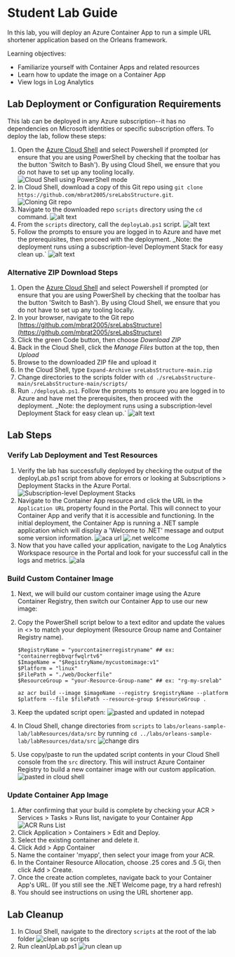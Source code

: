 # Student Lab Guide

In this lab, you will deploy an Azure Container App to run a simple URL shortener application based on the Orleans framework. 

Learning objectives:

* Familiarize yourself with Container Apps and related resources
* Learn how to update the image on a Container App
* View logs in Log Analytics

## Lab Deployment or Configuration Requirements

This lab can be deployed in any Azure subscription--it has no dependencies on Microsoft identities or specific subscription offers. To deploy the lab, follow these steps:

1. Open the [Azure Cloud Shell](https://shell.azure.com) and select Powershell if prompted (or ensure that you are using PowerShell by checking that the toolbar has the button 'Switch to Bash'). By using Cloud Shell, we ensure that you do not have to set up any tooling locally.
![Cloud Shell using PowerShell mode](./assets/cloudShellInPwshMode.png)
1. In Cloud Shell, download a copy of this Git repo using `git clone https://github.com/mbrat2005/sreLabsStructure.git`.
![Cloning Git repo](./assets/image.png)
1. Navigate to the downloaded repo `scripts` directory using the `cd` command.
![alt text](./assets/image-1.png)
1. From the `scripts` directory, call the `deployLab.ps1` script.
![alt text](./assets/image-2.png)
1. Follow the prompts to ensure you are logged in to Azure and have met the prerequisites, then proceed with the deployment. _Note: the deployment runs using a subscription-level Deployment Stack for easy clean up.`
![alt text](./assets/image-3.png)

### Alternative ZIP Download Steps

1. Open the [Azure Cloud Shell](https://shell.azure.com) and select Powershell if prompted (or ensure that you are using PowerShell by checking that the toolbar has the button 'Switch to Bash'). By using Cloud Shell, we ensure that you do not have to set up any tooling locally.
1. In your browser, navigate to the Git repo [https://github.com/mbrat2005/sreLabsStructure](https://github.com/mbrat2005/sreLabsStructure)
1. Click the green Code button, then choose _Download ZIP_
1. Back in the Cloud Shell, click the _Manage Files_ button at the top, then _Upload_
1. Browse to the downloaded ZIP file and upload it
1. In the Cloud Shell, type `Expand-Archive sreLabsStructure-main.zip`
1. Change directories to the scripts folder with `cd ./sreLabsStructure-main/sreLabsStructure-main/scripts/`
1. Run `./deployLab.ps1`. Follow the prompts to ensure you are logged in to Azure and have met the prerequisites, then proceed with the deployment. _Note: the deployment runs using a subscription-level Deployment Stack for easy clean up.`
![alt text](./assets/image-3.png)

## Lab Steps

### Verify Lab Deployment and Test Resources

1. Verify the lab has successfully deployed by checking the output of the deployLab.ps1 script from above for errors or looking at Subscriptions > Deployment Stacks in the Azure Portal.
![Subscription-level Deployment Stacks](./assets/subDeploymentStacks.png)
1. Navigate to the Container App resource and click the URL in the `Application URL` property found in the Portal. This will connect to your Container App and verify that it is accessible and functioning. In the initial deployment, the Container App is running a .NET sample application which will display a 'Welcome to .NET' message and output some version information.
![aca url](./assets/image-4.png)
![.net welcome](./assets/image-5.png)
1. Now that you have called your application, navigate to the Log Analytics Workspace resource in the Portal and look for your successful call in the logs and metrics.
![ala](./assets/image-6.png)

### Build Custom Container Image

1. Next, we will build our custom container image using the Azure Container Registry, then switch our Container App to use our new image:
1. Copy the PowerShell script below to a text editor and update the values in <> to match your deployment (Resource Group name and Container Registry name). 

    ```azurepowershell
    $RegistryName = "yourcontainerregistryname" ## ex: "containerregbbvqrfwqlrtv6"
    $ImageName = "$RegistryName/mycustomimage:v1"
    $Platform = "linux"
    $FilePath = "./web/Dockerfile"
    $ResourceGroup = "your-Resource-Group-name" ## ex: "rg-my-srelab"

    az acr build --image $imageName --registry $registryName --platform $platform --file $filePath --resource-group $resourceGroup .
    ```

1. Keep the updated script open:
![pasted and updated in notepad](./assets/image-7.png)
1. In Cloud Shell, change directories from `scripts` to `labs/orleans-sample-lab/labResources/data/src` by running `cd ../labs/orleans-sample-lab/labResources/data/src`
![change dirs](./assets/image-8.png)
1. Use copy/paste to run the updated script contents in your Cloud Shell console from the `src` directory. This will instruct Azure Container Registry to build a new container image with our custom application.
![pasted in cloud shell](./assets/image-9.png)

### Update Container App Image

1. After confirming that your build is complete by checking your ACR > Services > Tasks > Runs list, navigate to your Container App
![ACR Runs List](./assets/image-10.png)
1. Click Application > Containers > Edit and Deploy.
1. Select the existing container and delete it.
1. Click Add > App Container
1. Name the container 'myapp', then select your image from your ACR.
1. In the Container Resource Allocation, choose .25 cores and .5 Gi, then click Add > Create.
1. Once the create action completes, navigate back to your Container App's URL. (If you still see the .NET Welcome page, try a hard refresh)
1. You should see instructions on using the URL shortener app.

## Lab Cleanup

1. In Cloud Shell, navigate to the directory `scripts` at the root of the lab folder
![clean up scripts](./assets/image-11.png)
1. Run cleanUpLab.ps1
![run clean up](./assets/image-12.png)